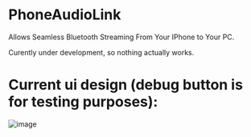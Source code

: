 # PhoneAudioLink
Allows Seamless Bluetooth Streaming From Your IPhone to Your PC.

Curently under development, so nothing actually works.


# Current ui design (debug button is for testing purposes):

![image](https://github.com/user-attachments/assets/ecf05b4e-9f6d-4bb8-bacf-c51ed03e26ae)

